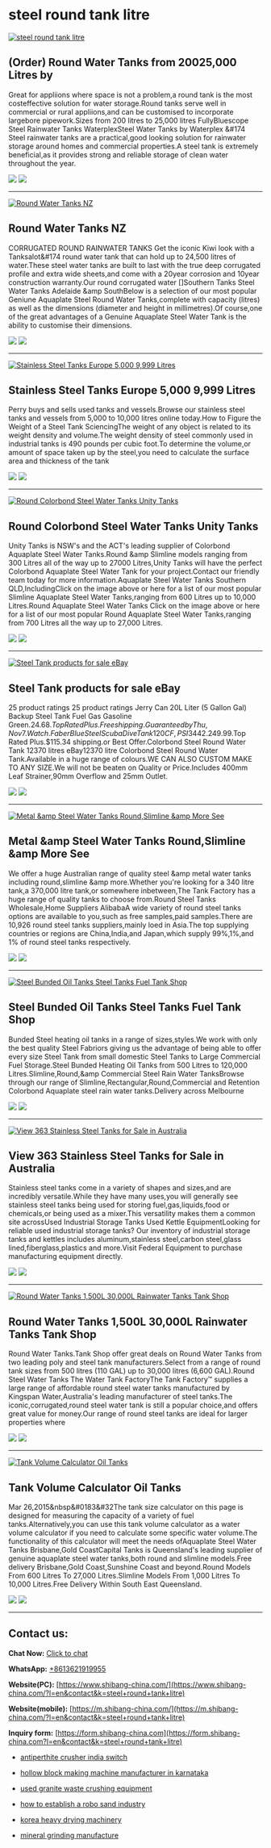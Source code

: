 # steel round tank litre

<a href="https://swt.shibang-china.com/?l=en&img&k=steel+round+tank+litre" target="_blank">![steel round tank litre](http://static.shibang-china.com/all-800x300/867.jpg)</a>

## (Order) Round Water Tanks from 20025,000 Litres by
Great for appliions where space is not a problem,a round tank is the most costeffective solution for water storage.Round tanks serve well in commercial or rural appliions,and can be customised to incorporate largebore pipework.Sizes from 200 litres to 25,000 litres FullyBluescope Steel Rainwater Tanks WaterplexSteel Water Tanks by Waterplex &#174 Steel rainwater tanks are a practical,good looking solution for rainwater storage around homes and commercial properties.A steel tank is extremely beneficial,as it provides strong and reliable storage of clean water throughout the year.


<a href="https://whatsapp.shibangsoft.com/WhatsApp.php" target="_blank" title="WhatsApp">![](http://static.shibang-china.com/icon/whatsapp.png)</a> <a href="https://swt.shibang-china.com/?l=en&icon&k=steel+round+tank+litre" target="_blank">![](http://static.shibang-china.com/icon/chat-en.png)</a>

---

<a href="https://swt.shibang-china.com/?l=en&img&k=steel+round+tank+litre" target="_blank">![Round Water Tanks NZ](http://static.shibang-china.com/all-800x300/947.jpg)</a>

## Round Water Tanks NZ
CORRUGATED ROUND RAINWATER TANKS Get the iconic Kiwi look with a Tanksalot&#174 round water tank that can hold up to 24,500 litres of water.These steel water tanks are built to last with the true deep corrugated profile and extra wide sheets,and come with a 20year corrosion and 10year construction warranty.Our round corrugated water []Southern Tanks Steel Water Tanks Adelaide &amp SouthBelow is a selection of our most popular Geniune Aquaplate Steel Round Water Tanks,complete with capacity (litres) as well as the dimensions (diameter and height in millimetres).Of course,one of the great advantages of a Genuine Aquaplate Steel Water Tank is the ability to customise their dimensions.


<a href="https://whatsapp.shibangsoft.com/WhatsApp.php" target="_blank" title="WhatsApp">![](http://static.shibang-china.com/icon/whatsapp.png)</a> <a href="https://swt.shibang-china.com/?l=en&icon&k=steel+round+tank+litre" target="_blank">![](http://static.shibang-china.com/icon/chat-en.png)</a>

---

<a href="https://swt.shibang-china.com/?l=en&img&k=steel+round+tank+litre" target="_blank">![Stainless Steel Tanks Europe 5,000 9,999 Litres](http://static.shibang-china.com/all-800x300/1187.jpg)</a>

## Stainless Steel Tanks Europe 5,000 9,999 Litres
Perry buys and sells used tanks and vessels.Browse our stainless steel tanks and vessels from 5,000 to 10,000 litres online today.How to Figure the Weight of a Steel Tank SciencingThe weight of any object is related to its weight density and volume.The weight density of steel commonly used in industrial tanks is 490 pounds per cubic foot.To determine the volume,or amount of space taken up by the steel,you need to calculate the surface area and thickness of the tank


<a href="https://whatsapp.shibangsoft.com/WhatsApp.php" target="_blank" title="WhatsApp">![](http://static.shibang-china.com/icon/whatsapp.png)</a> <a href="https://swt.shibang-china.com/?l=en&icon&k=steel+round+tank+litre" target="_blank">![](http://static.shibang-china.com/icon/chat-en.png)</a>

---

<a href="https://swt.shibang-china.com/?l=en&img&k=steel+round+tank+litre" target="_blank">![Round Colorbond Steel Water Tanks Unity Tanks](http://static.shibang-china.com/all-800x300/1269.jpg)</a>

## Round Colorbond Steel Water Tanks Unity Tanks
Unity Tanks is NSW's and the ACT's leading supplier of Colorbond Aquaplate Steel Water Tanks.Round &amp Slimline models ranging from 300 Litres all of the way up to 27000 Litres,Unity Tanks will have the perfect Colorbond Aquaplate Steel Water Tank for your project.Contact our friendly team today for more information.Aquaplate Steel Water Tanks Southern QLD,IncludingClick on the image above or here for a list of our most popular Slimline Aquaplate Steel Water Tanks,ranging from 600 Litres up to 10,000 Litres.Round Aquaplate Steel Water Tanks Click on the image above or here for a list of our most popular Round Aquaplate Steel Water Tanks,ranging from 700 Litres all the way up to 27,000 Litres.


<a href="https://whatsapp.shibangsoft.com/WhatsApp.php" target="_blank" title="WhatsApp">![](http://static.shibang-china.com/icon/whatsapp.png)</a> <a href="https://swt.shibang-china.com/?l=en&icon&k=steel+round+tank+litre" target="_blank">![](http://static.shibang-china.com/icon/chat-en.png)</a>

---

<a href="https://swt.shibang-china.com/?l=en&img&k=steel+round+tank+litre" target="_blank">![Steel Tank products for sale eBay](http://static.shibang-china.com/all-800x300/231.jpg)</a>

## Steel Tank products for sale eBay
25 product ratings 25 product ratings Jerry Can 20L Liter (5 Gallon Gal) Backup Steel Tank Fuel Gas Gasoline Green.$24.68.Top Rated Plus.Free shipping.Guaranteed by Thu,Nov 7.Watch.Faber Blue Steel Scuba Dive Tank 120CF,PSI 3442.$249.99.Top Rated Plus.$115.34 shipping.or Best Offer.Colorbond Steel Round Water Tank 12370 litres eBay12370 litre Colorbond Steel Round Water Tank.Available in a huge range of colours.WE CAN ALSO CUSTOM MAKE TO ANY SIZE.We will not be beaten on Quality or Price.Includes 400mm Leaf Strainer,90mm Overflow and 25mm Outlet.


<a href="https://whatsapp.shibangsoft.com/WhatsApp.php" target="_blank" title="WhatsApp">![](http://static.shibang-china.com/icon/whatsapp.png)</a> <a href="https://swt.shibang-china.com/?l=en&icon&k=steel+round+tank+litre" target="_blank">![](http://static.shibang-china.com/icon/chat-en.png)</a>

---

<a href="https://swt.shibang-china.com/?l=en&img&k=steel+round+tank+litre" target="_blank">![Metal &amp Steel Water Tanks Round,Slimline &amp More See](http://static.shibang-china.com/all-800x300/1142.jpg)</a>

## Metal &amp Steel Water Tanks Round,Slimline &amp More See
We offer a huge Australian range of quality steel &amp metal water tanks including round,slimline &amp more.Whether you're looking for a 340 litre tank,a 370,000 litre tank,or somewhere inbetween,The Tank Factory has a huge range of quality tanks to choose from.Round Steel Tanks Wholesale,Home Suppliers AlibabaA wide variety of round steel tanks options are available to you,such as free samples,paid samples.There are 10,926 round steel tanks suppliers,mainly loed in Asia.The top supplying countries or regions are China,India,and Japan,which supply 99%,1%,and 1% of round steel tanks respectively.


<a href="https://whatsapp.shibangsoft.com/WhatsApp.php" target="_blank" title="WhatsApp">![](http://static.shibang-china.com/icon/whatsapp.png)</a> <a href="https://swt.shibang-china.com/?l=en&icon&k=steel+round+tank+litre" target="_blank">![](http://static.shibang-china.com/icon/chat-en.png)</a>

---

<a href="https://swt.shibang-china.com/?l=en&img&k=steel+round+tank+litre" target="_blank">![Steel Bunded Oil Tanks Steel Tanks Fuel Tank Shop](http://static.shibang-china.com/all-800x300/79.jpg)</a>

## Steel Bunded Oil Tanks Steel Tanks Fuel Tank Shop
Bunded Steel heating oil tanks in a range of sizes,styles.We work with only the best quality Steel Fabriors giving us the advantage of being able to offer every size Steel Tank from small domestic Steel Tanks to Large Commercial Fuel Storage.Steel Bunded Heating Oil Tanks from 500 Litres to 120,000 Litres.Slimline,Round,&amp Commercial Steel Rain Water TanksBrowse through our range of Slimline,Rectangular,Round,Commercial and Retention Colorbond Aquaplate steel rain water tanks.Delivery across Melbourne


<a href="https://whatsapp.shibangsoft.com/WhatsApp.php" target="_blank" title="WhatsApp">![](http://static.shibang-china.com/icon/whatsapp.png)</a> <a href="https://swt.shibang-china.com/?l=en&icon&k=steel+round+tank+litre" target="_blank">![](http://static.shibang-china.com/icon/chat-en.png)</a>

---

<a href="https://swt.shibang-china.com/?l=en&img&k=steel+round+tank+litre" target="_blank">![View 363 Stainless Steel Tanks for Sale in Australia](http://static.shibang-china.com/all-800x300/186.jpg)</a>

## View 363 Stainless Steel Tanks for Sale in Australia
Stainless steel tanks come in a variety of shapes and sizes,and are incredibly versatile.While they have many uses,you will generally see stainless steel tanks being used for storing fuel,gas,liquids,food or chemicals,or being used as a mixer.This versatility makes them a common site acrossUsed Industrial Storage Tanks Used Kettle EquipmentLooking for reliable used industrial storage tanks? Our inventory of industrial storage tanks and kettles includes aluminum,stainless steel,carbon steel,glass lined,fiberglass,plastics and more.Visit Federal Equipment to purchase manufacturing equipment directly.


<a href="https://whatsapp.shibangsoft.com/WhatsApp.php" target="_blank" title="WhatsApp">![](http://static.shibang-china.com/icon/whatsapp.png)</a> <a href="https://swt.shibang-china.com/?l=en&icon&k=steel+round+tank+litre" target="_blank">![](http://static.shibang-china.com/icon/chat-en.png)</a>

---

<a href="https://swt.shibang-china.com/?l=en&img&k=steel+round+tank+litre" target="_blank">![Round Water Tanks 1,500L 30,000L Rainwater Tanks Tank Shop](http://static.shibang-china.com/all-800x300/705.jpg)</a>

## Round Water Tanks 1,500L 30,000L Rainwater Tanks Tank Shop
Round Water Tanks.Tank Shop offer great deals on Round Water Tanks from two leading poly and steel tank manufacturers.Select from a range of round tank sizes from 500 litres (110 GAL) up to 30,000 litres (6,600 GAL).Round Steel Water Tanks The Water Tank FactoryThe Tank Factory™ supplies a large range of affordable round steel water tanks manufactured by Kingspan Water,Australia's leading manufacturer of steel tanks.The iconic,corrugated,round steel water tank is still a popular choice,and offers great value for money.Our range of round steel tanks are ideal for larger properties where


<a href="https://whatsapp.shibangsoft.com/WhatsApp.php" target="_blank" title="WhatsApp">![](http://static.shibang-china.com/icon/whatsapp.png)</a> <a href="https://swt.shibang-china.com/?l=en&icon&k=steel+round+tank+litre" target="_blank">![](http://static.shibang-china.com/icon/chat-en.png)</a>

---

<a href="https://swt.shibang-china.com/?l=en&img&k=steel+round+tank+litre" target="_blank">![Tank Volume Calculator Oil Tanks](http://static.shibang-china.com/all-800x300/842.jpg)</a>

## Tank Volume Calculator Oil Tanks
Mar 26,2015&nbsp&#0183&#32The tank size calculator on this page is designed for measuring the capacity of a variety of fuel tanks.Alternatively,you can use this tank volume calculator as a water volume calculator if you need to calculate some specific water volume.The functionality of this calculator will meet the needs ofAquaplate Steel Water Tanks Brisbane,Gold CoastCapital Tanks is Queensland's leading supplier of genuine aquaplate steel water tanks,both round and slimline models.Free delivery Brisbane,Gold Coast,Sunshine Coast and beyond.Round Models From 600 Litres To 27,000 Litres.Slimline Models From 1,000 Litres To 10,000 Litres.Free Delivery Within South East Queensland.


<a href="https://whatsapp.shibangsoft.com/WhatsApp.php" target="_blank" title="WhatsApp">![](http://static.shibang-china.com/icon/whatsapp.png)</a> <a href="https://swt.shibang-china.com/?l=en&icon&k=steel+round+tank+litre" target="_blank">![](http://static.shibang-china.com/icon/chat-en.png)</a>

---
## Contact us:

**Chat Now:** [Click to chat](https://swt.shibang-china.com?l=en&contact&k=steel+round+tank+litre)

**WhatsApp:**  [+8613621919955](https://whatsapp.shibangsoft.com/WhatsApp.php)

**Website(PC):** [https://www.shibang-china.com/](https://www.shibang-china.com/?l=en&contact&k=steel+round+tank+litre)

**Website(mobile):** [https://m.shibang-china.com/](https://m.shibang-china.com/?l=en&contact&k=steel+round+tank+litre)

**Inquiry form:** [https://form.shibang-china.com](https://form.shibang-china.com?l=en&contact&k=steel+round+tank+litre)

* [antiperthite crusher india switch](../124/antiperthite%20crusher%20india%20switch.md)

* [hollow block making machine manufacturer in karnataka](../119/hollow%20block%20making%20machine%20manufacturer%20in%20karnataka.md)

* [used granite waste crushing equipment](../121/used%20granite%20waste%20crushing%20equipment.md)

* [how to establish a robo sand industry](../122/how%20to%20establish%20a%20robo%20sand%20industry.md)

* [korea heavy drying machinery](../125/korea%20heavy%20drying%20machinery.md)

* [mineral grinding manufacture](../119/mineral%20grinding%20manufacture.md)